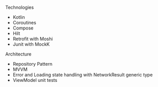 Technologies
* Kotlin
* Coroutines
* Compose
* Hilt
* Retrofit with Moshi
* Junit with MockK

Architecture
* Repository Pattern
* MVVM
* Error and Loading state handling with NetworkResult generic type
* ViewModel unit tests
